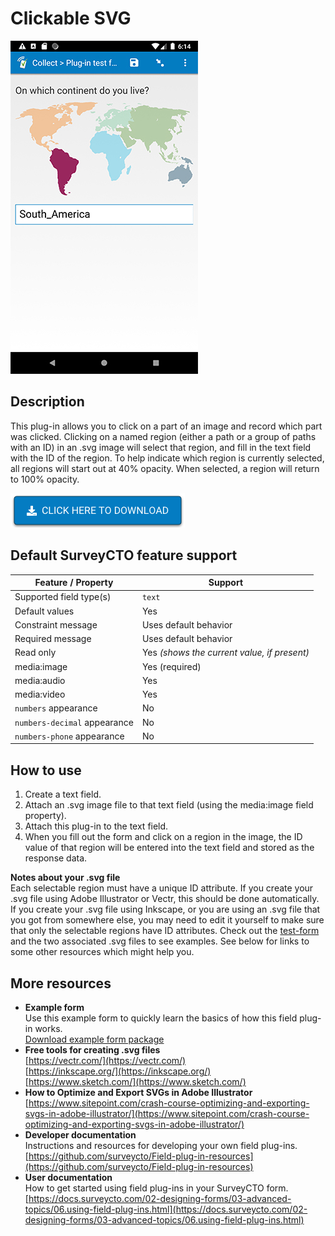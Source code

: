 # Clickable SVG

![](extras/clickable-svg.jpg)

## Description

This plug-in allows you to click on a part of an image and record which part was clicked. Clicking on a named region (either a path or a group of paths with an ID) in an .svg image will select that region, and fill in the text field with the ID of the region. To help indicate which region is currently selected, all regions will start out at 40% opacity. When selected, a region will return to 100% opacity.

[![Download now](extras/download-button.png)](https://github.com/surveycto/clickable-svg/raw/master/clickable-svg.fieldplugin.zip)

## Default SurveyCTO feature support

| Feature / Property | Support |
| --- | --- |
| Supported field type(s) | `text`|
| Default values | Yes |
| Constraint message | Uses default behavior |
| Required message | Uses default behavior |
| Read only | Yes *(shows the current value, if present)* |
| media:image | Yes (required) |
| media:audio | Yes |
| media:video | Yes |
| `numbers` appearance | No |
| `numbers-decimal` appearance | No |
| `numbers-phone` appearance | No |

## How to use

1. Create a text field.
1. Attach an .svg image file to that text field (using the media:image field property).
1. Attach this plug-in to the text field.
1. When you fill out the form and click on a region in the image, the ID value of that region will be entered into the text field and stored as the response data.

**Notes about your .svg file**  
Each selectable region must have a unique ID attribute. If you create your .svg file using Adobe Illustrator or Vectr, this should be done automatically. If you create your .svg file using Inkscape, or you are using an .svg file that you got from somewhere else, you may need to edit it yourself to make sure that only the selectable regions have ID attributes. Check out the [test-form](extras/test-form) and the two associated .svg files to see examples. See below for links to some other resources which might help you.

## More resources

* **Example form**  
Use this example form to quickly learn the basics of how this field plug-in works.  
[Download example form package](https://github.com/surveycto/clickable-svg/raw/master/extras/example-form/example-form-package-clickable-svg.zip)
* **Free tools for creating .svg files**  
[https://vectr.com/](https://vectr.com/)  
[https://inkscape.org/](https://inkscape.org/)  
[https://www.sketch.com/](https://www.sketch.com/)  
* **How to Optimize and Export SVGs in Adobe Illustrator**  
[https://www.sitepoint.com/crash-course-optimizing-and-exporting-svgs-in-adobe-illustrator/](https://www.sitepoint.com/crash-course-optimizing-and-exporting-svgs-in-adobe-illustrator/)
* **Developer documentation**  
Instructions and resources for developing your own field plug-ins.  
[https://github.com/surveycto/Field-plug-in-resources](https://github.com/surveycto/Field-plug-in-resources)
* **User documentation**  
How to get started using field plug-ins in your SurveyCTO form.  
[https://docs.surveycto.com/02-designing-forms/03-advanced-topics/06.using-field-plug-ins.html](https://docs.surveycto.com/02-designing-forms/03-advanced-topics/06.using-field-plug-ins.html)